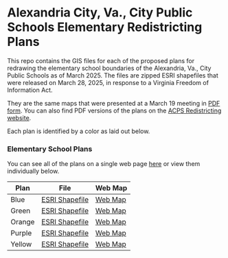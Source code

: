 # Alexandria City, Va., City Public Schools Elementary Redistricting Plans

This repo contains the GIS files for each of the proposed plans for redrawing the elementary school boundaries of the Alexandria, Va., City Public Schools as of March 2025. The files are zipped ESRI shapefiles that were released on March 28, 2025, in response to a Virginia Freedom of Information Act. 

They are the same maps that were presented at a March 19 meeting in [PDF form](https://resources.finalsite.net/images/v1742431589/acpsk12vaus/tsqy7s6fjsmd3zq4epnz/RedistrictingAdvisoryCommitteeMeeting31925.pdf). You can also find PDF versions of the plans on the [ACPS Redistricting website](https://www.acps.k12.va.us/school-board/acps-redistricting).

Each plan is identified by a color as laid out below. 

### Elementary School Plans

You can see all of the plans on a single web page [here](https://chadday.github.io/acps_redistricting/) or view them individually below.

| Plan    | File | Web Map |
| -------- | ------- | ------- |
| Blue | [ESRI Shapefile](/elementary_plans/Blue_Plan.zip) | [Web Map](https://chadday.github.io/acps_redistricting/maps/elementary/Blue_Plan.html) |
| Green | [ESRI Shapefile](/elementary_plans/Green_Plan.zip)  | [Web Map](https://chadday.github.io/acps_redistricting/maps/elementary/Green_Plan.html) |
| Orange    | [ESRI Shapefile](/elementary_plans/Orange_Plan.zip)  | [Web Map](https://chadday.github.io/acps_redistricting/maps/elementary/Orange_Plan.html) |
| Purple    | [ESRI Shapefile](/elementary_plans/Purple_Plan.zip)  | [Web Map](https://chadday.github.io/acps_redistricting/maps/elementary/Purpe_Plan.html) |
| Yellow   | [ESRI Shapefile](/elementary_plans/Yellow_Plan.zip)  | [Web Map](https://chadday.github.io/acps_redistricting/maps/elementary/Yellow_Plan.html) |

